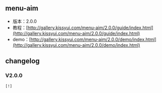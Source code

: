 ## menu-aim

* 版本：2.0.0
* 教程：[http://gallery.kissyui.com/menu-aim/2.0.0/guide/index.html](http://gallery.kissyui.com/menu-aim/2.0.0/guide/index.html)
* demo：[http://gallery.kissyui.com/menu-aim/2.0.0/demo/index.html](http://gallery.kissyui.com/menu-aim/2.0.0/demo/index.html)

## changelog

### V2.0.0

    [!]


